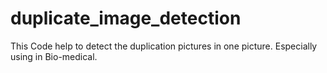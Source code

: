 
# duplicate_image_detection

This Code help to detect the duplication pictures in one picture. Especially using in Bio-medical.
